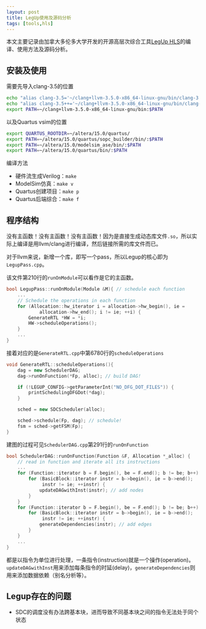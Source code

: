 ```yaml
---
layout: post
title: LegUp使用及源码分析
tags: [tools,hls]
---
```


本文主要记录由加拿大多伦多大学开发的开源高层次综合工具[LegUp HLS](http://legup.eecg.utoronto.ca/)的编译、使用方法及源码分析。

<!--more-->

## 安装及使用
需要先导入clang-3.5的位置
```bash
echo "alias clang-3.5='~/clang+llvm-3.5.0-x86_64-linux-gnu/bin/clang-3.5'" >> ~/.bash_aliases && source ~/.bash_aliases
echo "alias clang-3.5++='~/clang+llvm-3.5.0-x86_64-linux-gnu/bin/clang-3.5++'" >> ~/.bash_aliases && source ~/.bash_aliases
export PATH=~/clang+llvm-3.5.0-x86_64-linux-gnu/bin:$PATH
```

以及Quartus vsim的位置
```bash
export QUARTUS_ROOTDIR=~/altera/15.0/quartus/
export PATH=~/altera/15.0/quartus/sopc_builder/bin/:$PATH
export PATH=~/altera/15.0/modelsim_ase/bin/:$PATH
export PATH=~/altera/15.0/quartus/bin/:$PATH
```

编译方法
* 硬件流生成Verilog：`make`
* ModelSim仿真：`make v`
* Quartus创建项目：`make p`
* Quartus后端综合：`make f`

## 程序结构
没有主函数！没有主函数！没有主函数！因为是直接生成动态库文件`.so`，所以实际上编译是用llvm/clang进行编译，然后链接所需的库文件而已。

对于llvm来说，新增一个库，即写一个pass，所以Legup的核心即为`LegupPass.cpp`。

该文件第210行的`runOnModule`可以看作是它的主函数。
```cpp
bool LegupPass::runOnModule(Module &M){ // schedule each function
    ...
    // Schedule the operations in each function
    for (Allocation::hw_iterator i = allocation->hw_begin(), ie =
            allocation->hw_end(); i != ie; ++i) {
        GenerateRTL *HW = *i;
        HW->scheduleOperations();
    }
    ...
}
```

接着对应的是`GenerateRTL.cpp`中第6780行的`scheduleOperations`
```cpp
void GenerateRTL::scheduleOperations(){
    dag = new SchedulerDAG;
    dag->runOnFunction(*Fp, alloc); // build DAG!

    if (!LEGUP_CONFIG->getParameterInt("NO_DFG_DOT_FILES")) {
        printSchedulingDFGDot(*dag);
    }

    sched = new SDCScheduler(alloc);

    sched->schedule(Fp, dag); // schedule!
    fsm = sched->getFSM(Fp);
}
```

建图的过程可见`SchedulerDAG.cpp`第291行的`runOnFunction`
```cpp
bool SchedulerDAG::runOnFunction(Function &F, Allocation *_alloc) {
    // read in function and iterate all its instructions
    ...
    for (Function::iterator b = F.begin(), be = F.end(); b != be; b++) {
        for (BasicBlock::iterator instr = b->begin(), ie = b->end();
             instr != ie; ++instr) {
            updateDAGwithInst(instr); // add nodes
        }
    }
    for (Function::iterator b = F.begin(), be = F.end(); b != be; b++) {
        for (BasicBlock::iterator instr = b->begin(), ie = b->end();
             instr != ie; ++instr) {
            generateDependencies(instr); // add edges
        }
    }
    ...
}
```

都是以指令为单位进行处理，一条指令(instruction)就是一个操作(operation)。
`updateDAGwithInst`用来添加每条指令的时延(delay)，`generateDependencies`则用来添加数据依赖（别名分析等）。

## Legup存在的问题
* SDC的调度没有办法跨基本块，进而导致不同基本块之间的指令无法处于同个状态